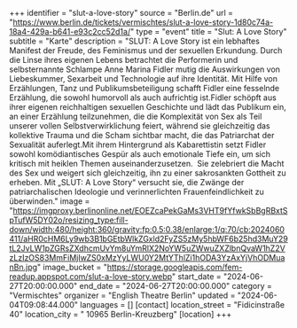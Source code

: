 +++
identifier = "slut-a-love-story"
source = "Berlin.de"
url = "https://www.berlin.de/tickets/vermischtes/slut-a-love-story-1d80c74a-18a4-429a-b641-e93c2cc52d1a/"
type = "event"
title = "Slut: A Love Story"
subtitle = "Karte"
description = "SLUT: A Love Story ist ein lebhaftes Manifest der Freude, des Feminismus und der sexuellen Erkundung. Durch die Linse ihres eigenen Lebens betrachtet die Performerin und selbsternannte Schlampe Anne Marina Fidler mutig die Auswirkungen von Liebeskummer, Sexarbeit und Technologie auf ihre Identität. Mit Hilfe von Erzählungen, Tanz und Publikumsbeteiligung schafft Fidler eine fesselnde Erzählung, die sowohl humorvoll als auch aufrichtig ist.Fidler schöpft aus ihrer eigenen reichhaltigen sexuellen Geschichte und lädt das Publikum ein, an einer Erzählung teilzunehmen, die die Komplexität von Sex als Teil unserer vollen Selbstverwirklichung feiert, während sie gleichzeitig das kollektive Trauma und die Scham sichtbar macht, die das Patriarchat der Sexualität auferlegt.Mit ihrem Hintergrund als Kabarettistin setzt Fidler sowohl komödiantisches Gespür als auch emotionale Tiefe ein, um sich kritisch mit heiklen Themen auseinanderzusetzen.  Sie zelebriert die Macht des Sex und weigert sich gleichzeitig, ihn zu einer sakrosankten Gottheit zu erheben. Mit „SLUT: A Love Story“ versucht sie, die Zwänge der patriarchalischen Ideologie und verinnerlichten Frauenfeindlichkeit zu überwinden."
image = "https://imgproxy.berlinonline.net/EOEZcaPekGaMs3VHT9fYfwkSbBgRBxtSpTufW5DY02o/resizing_type:fill-down/width:480/height:360/gravity:fp:0.5:0.38/enlarge:1/q:70/cb:2024060411/aHR0cHM6Ly9wb3B1bGEtbWlkZGxld2FyZS5zMy5hbWF6b25hd3MuY29tL2JvLW1pZGRsZXdhcmUvYm8uYmRlX2NoYW5uZWwuZXZlbnQvaW1hZ2VzLzIzOS83MmFiMjIwZS0xMzYyLWU0Y2MtYThlZi1hODA3YzAxYjVhODMuanBn.jpg"
image_bucket = "https://storage.googleapis.com/fem-readup.appspot.com/slut-a-love-story.webp"
start_date = "2024-06-27T20:00:00.000"
end_date = "2024-06-27T20:00:00.000"
category = "Vermischtes"
organizer = "English Theatre Berlin"
updated = "2024-06-04T09:08:44.000"
languages = []
[contact]
location_street = "Fidicinstraße 40"
location_city = " 10965 Berlin-Kreuzberg"
[location]
+++